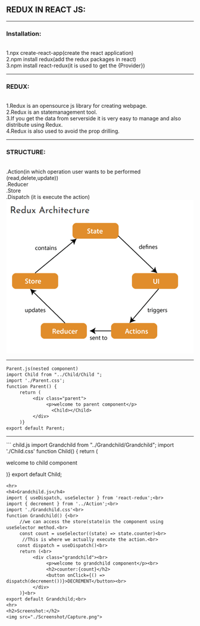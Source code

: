 <h2>REDUX IN REACT JS:</h2>
<hr>
<h3>Installation:</h3><br>
1.npx create-react-app(create the react application)<br>
2.npm install redux(add the redux packages in react)<br>
3.npm install react-redux(it is used to get the {Provider})<br>
<hr>
<h3>REDUX:</h3><br>
1.Redux is an opensource js library for creating webpage.<br>
2.Redux is an statemanagement tool.<br>
3.If you get the data from serverside it is very easy to manage and also distribute using Redux.<br>
4.Redux is also used to avoid the prop drilling.<br>
<hr>
<h3>STRUCTURE:</h3><br>
.Action(in which operation user wants to be performed (read,delete,update))<br>
.Reducer<br>
.Store<br>
.Dispatch (it is execute the action)<br>
<img src="./Screenshot/img.png ">
 <hr>

```
Parent.js(nested component)
import Child from "../Child/Child ";
import './Parent.css';
function Parent() {
     return (
          <div class="parent">
               <p>welcome to parent component</p>
                 <Child></Child>
          </div>
     )}
export default Parent;

```
<hr>
```
child.js
import Grandchild from "../Grandchild/Grandchild";
import './Child.css'
function Child() {
    return (
        <div class="child">
            <p>welcome to child component</p>
            <Grandchild></Grandchild>
        </div>
    )}
export default Child;

```
<hr>
<h4>Grandchild.js</h4>
import { useDispatch, useSelector } from 'react-redux';<br>
import { decrement } from '../Action';<br>
import './Grandchild.css'<br>
function Grandchild() {<br>
     //we can access the store(state)in the component using useSelector method.<br>
     const count = useSelector((state) => state.counter)<br>
      //This is where we actually execute the action.<br>
    const dispatch = useDispatch()<br>
     return (<br>
          <div class="grandchild"><br>
               <p>welcome to grandchild component</p><br>
               <h2>counter:{count}</h2>
               <button onClick={() => dispatch(decrement())}>DECREMENT</button><br>
          </div>
     )}<br>
export default Grandchild;<br>
<hr>
<h2>Screenshot:</h2>
<img src="./Screenshot/Capture.png">